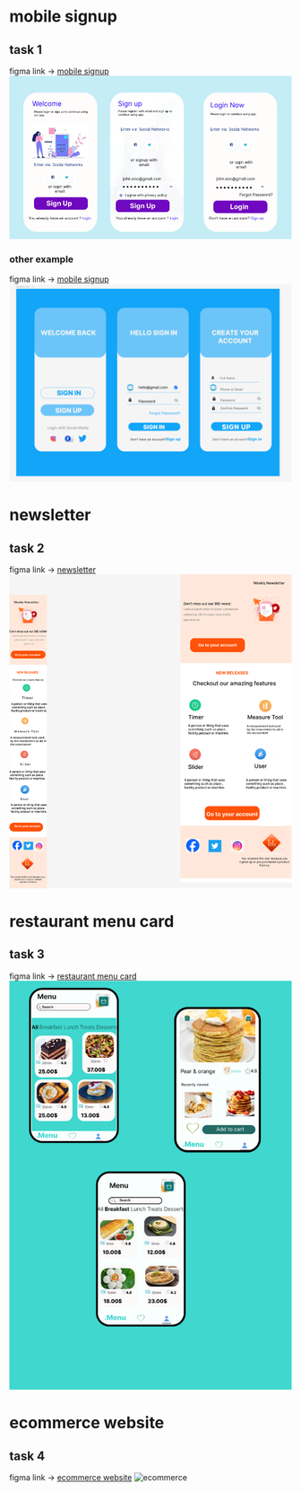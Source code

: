 # mobile signup
## task 1
figma link  -> [mobile signup](https://www.figma.com/file/RpgKM6sV40qU094BIb0gMk/Untitled?type=design&mode=design&t=XbK5tzhmZSo46Wvt-0)
![mobile signup](signup.png)
### other example
figma link  -> [mobile signup](https://www.figma.com/design/EgM61Jn8GtKGXpPYjI9A6Y/Untitled?node-id=0-1&t=DnL1USZ7JmE2jqcM-0)
![mobile signup](signuptwo.PNG)
# newsletter
## task 2
figma link  -> [newsletter](https://www.figma.com/file/oXG6lTyZXbytpTLkX2Na3x/Untitled?type=design&mode=design&t=XbK5tzhmZSo46Wvt-0)
![newsletter](newsletter.png)
# restaurant menu card 
## task 3
figma link  -> [restaurant menu card](https://www.figma.com/file/5uIMTV6ysccb5E23DlrEvd/Untitled?type=design&mode=design&t=XbK5tzhmZSo46Wvt-0)
![restaurant menu card](restaurant%20menu.png)
# ecommerce website 
## task 4
figma link -> [ecommerce website](https://www.figma.com/file/5DiyAeh5FoTyunjOGh8Io0/ecommerce-website?type=design&node-id=0-1&mode=design&t=XbK5tzhmZSo46Wvt-0)
![ecommerce](ecommerce%20website.png)

